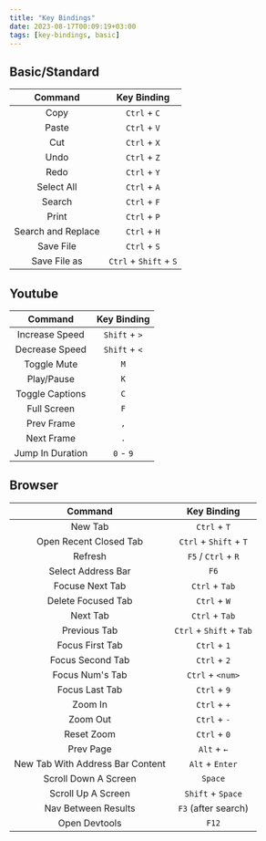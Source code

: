 ```yaml
---
title: "Key Bindings"
date: 2023-08-17T00:09:19+03:00
tags: [key-bindings, basic]
---
```


## Basic/Standard

| Command            | Key Binding            |	
| :----------------: | :--------------:       |	
| Copy               | `Ctrl` + `C`           |	
| Paste              | `Ctrl` + `V`           |	
| Cut                | `Ctrl` + `X`           |	
| Undo               | `Ctrl` + `Z`           |	
| Redo               | `Ctrl` + `Y`           |	
| Select All         | `Ctrl` + `A`           |	
| Search             | `Ctrl` + `F`           |	
| Print              | `Ctrl` + `P`           |	
| Search and Replace | `Ctrl` + `H`           |	
| Save File          | `Ctrl` + `S`           |	
| Save File as       | `Ctrl` + `Shift` + `S` |

## Youtube

| Command            | Key Binding            |	
| :----------------: | :--------------:       |	
| Increase Speed   | `Shift` + `>` |
| Decrease Speed   | `Shift` + `<` |
| Toggle Mute      | `M`        |
| Play/Pause       | `K`        |
| Toggle Captions  | `C`        |
| Full Screen      | `F`        |
| Prev Frame       | `,`        |
| Next Frame       | `.`        |
| Jump In Duration | `0` - `9`       |

## Browser

| Command                          | Key Binding              |
| :----------------:               | :--------------:         |
| New Tab                          | `Ctrl` + `T`             |
| Open Recent Closed Tab           | `Ctrl` + `Shift` + `T`   |
| Refresh                          | `F5` / `Ctrl` + `R`      |
| Select Address Bar               | `F6`                     |
| Focuse Next Tab                  | `Ctrl` + `Tab`           |
| Delete Focused Tab               | `Ctrl` + `W`             |
| Next Tab                         | `Ctrl` + `Tab`           |
| Previous Tab                     | `Ctrl` + `Shift` + `Tab` |
| Focus First Tab                  | `Ctrl` + `1`             |
| Focus Second Tab                 | `Ctrl` + `2`             |
| Focus Num's Tab                  | `Ctrl` + `<num>`         |
| Focus Last Tab                   | `Ctrl` + `9`             |
| Zoom In                          | `Ctrl` + `+`             |
| Zoom Out                         | `Ctrl` + `-`             |
| Reset Zoom                       | `Ctrl` + `0`             |
| Prev Page                        | `Alt` + `←`              |
| New Tab With Address Bar Content | `Alt` + `Enter`          |
| Scroll Down A Screen             | `Space`                  |
| Scroll Up A Screen               | `Shift` + `Space`        |
| Nav Between Results              | `F3` (after search)      |
| Open Devtools                    | `F12`                    |
